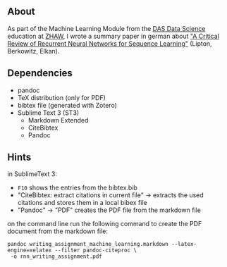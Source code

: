 ## About
As part of the Machine Learning Module from the [DAS Data Science](https://weiterbildung.zhaw.ch/de/school-of-engineering/programm/das-data-science.html) education at [ZHAW](https://www.zhaw.ch), I wrote a summary paper in german about ["A Critical Review of Recurrent Neural Networks for Sequence Learning"](http://arxiv.org/abs/1506.00019) (Lipton, Berkowitz, Elkan).

## Dependencies
* pandoc
* TeX distribution (only for PDF)
* bibtex file (generated with Zotero)
* Sublime Text 3 (ST3)
  * Markdown Extended
  * CiteBibtex
  * Pandoc

## Hints
in SublimeText 3:
* `F10` shows the entries from the bibtex.bib
* "CiteBibtex: extract citations in current file" -> extracts the used citations and stores them in a local bibex file
* "Pandoc" -> "PDF" creates the PDF file from the markdown file

on the command line run the following command to create the PDF document from the markdown file:
```
pandoc writing_assignment_machine_learning.markdown --latex-engine=xelatex --filter pandoc-citeproc \
 -o rnn_writing_assignment.pdf
```
